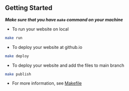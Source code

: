 ## Getting Started
***Make sure that you have `make` command on your machine***
* To run your website on local
```bash
make run
```
* To deploy your website at github.io
```bash
make deploy
```
* To deploy your website and add the files to main branch
```bash
make publish
```
* For more information, see [Makefile](../Makefile)
